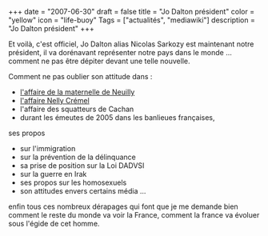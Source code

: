 +++
date = "2007-06-30"
draft = false
title = "Jo Dalton président"
color = "yellow"
icon = "life-buoy"
Tags = ["actualités", "mediawiki"]
description = "Jo Dalton président"
+++

Et voilà, c'est officiel, Jo Dalton alias Nicolas Sarkozy est maintenant
notre président, il va dorénavant représenter notre pays dans le monde
... comment ne pas être dépiter devant une telle nouvelle.

Comment ne pas oublier son attitude dans :

-   [l'affaire de la maternelle de
    Neuilly](http://fr.wikipedia.org/wiki/Affaire_de_la_maternelle_de_Neuilly)
-   [l'affaire Nelly
    Crémel](http://fr.wikipedia.org/wiki/Affaire_Cremel)
-   l'affaire des squatteurs de Cachan
-   durant les émeutes de 2005 dans les banlieues françaises,

ses propos

-   sur l'immigration
-   sur la prévention de la délinquance
-   sa prise de position sur la Loi DADVSI
-   sur la guerre en Irak
-   ses propos sur les homosexuels
-   son attitudes envers certains média ...

enfin tous ces nombreux dérapages qui font que je me demande bien
comment le reste du monde va voir la France, comment la france va
évoluer sous l'égide de cet homme.
